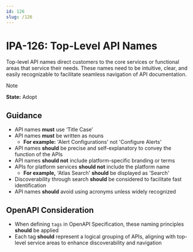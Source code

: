 ```yaml
---
id: 126
slug: /126
---
```


# IPA-126: Top-Level API Names

Top-level API names direct customers to the core services or functional areas
that service their needs. These names need to be intuitive, clear, and easily
recognizable to facilitate seamless navigation of API documentation.

> [!NOTE]  
> **State:** Adopt

## Guidance

- API names **must** use ‘Title Case’
- API names **must** be written as nouns
  - **For example:** 'Alert Configurations' not 'Configure Alerts'
- API names **should** be precise and self-explanatory to convey the function of
  the APIs
- API names **should not** include platform-specific branding or terms
- APIs for platform services **should not** include the platform name
  - **For example,** 'Atlas Search' **should** be displayed as 'Search'
- Discoverability through search **should** be considered to facilitate fast
  identification
- API names **should** avoid using acronyms unless widely recognized

## OpenAPI Consideration

- When defining `tags` in OpenAPI Specification, these naming principles
  **should** be applied
- Each tag **should** represent a logical grouping of APIs, aligning with
  top-level service areas to enhance discoverability and navigation
